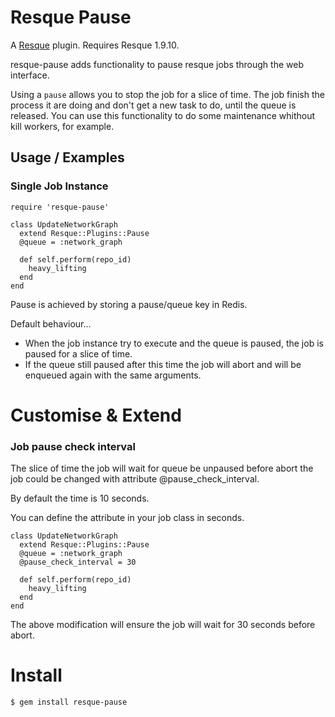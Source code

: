 Resque Pause
============

A [Resque][rq] plugin. Requires Resque 1.9.10.

resque-pause adds functionality to pause resque jobs through the web interface.

Using a `pause` allows you to stop the job for a slice of time.
The job finish the process it are doing and don't get a new task to do,
until the queue is released.
You can use this functionality to do some maintenance whithout kill workers, for example.

Usage / Examples
----------------

### Single Job Instance

    require 'resque-pause'

    class UpdateNetworkGraph
      extend Resque::Plugins::Pause
      @queue = :network_graph

      def self.perform(repo_id)
        heavy_lifting
      end
    end

Pause is achieved by storing a pause/queue key in Redis.

Default behaviour...

* When the job instance try to execute and the queue is paused, the job is paused for a slice of time.
* If the queue still paused after this time the job will abort and will be enqueued again with the same arguments.


Customise & Extend
==================

### Job pause check interval

The slice of time the job will wait for queue be unpaused before abort the job
could be changed with attribute @pause_check_interval.

By default the time is 10 seconds.

You can define the attribute in your job class in seconds.

    class UpdateNetworkGraph
      extend Resque::Plugins::Pause
      @queue = :network_graph
      @pause_check_interval = 30

      def self.perform(repo_id)
        heavy_lifting
      end
    end

The above modification will ensure the job will wait for 30 seconds before abort.


Install
=======

    $ gem install resque-pause

[rq]: http://github.com/defunkt/resque
[resque-pause]: https://github.com/wandenberg/resque-pause
